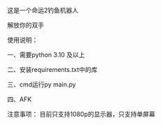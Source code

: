 这是一个命运2钓鱼机器人

解放你的双手

使用说明：

一、需要python 3.10 及以上

二、安装requirements.txt中的库

三、cmd运行py main.py

四、AFK


注意事项：
目前只支持1080p的显示器，只支持单屏幕
